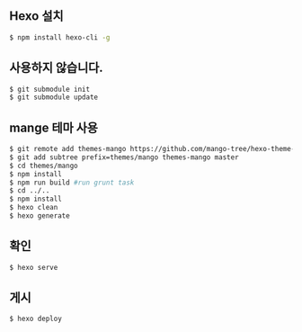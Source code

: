 ## Hexo 설치

```bash
$ npm install hexo-cli -g
```

## 사용하지 않습니다.

```bash
$ git submodule init
$ git submodule update
```

## mange 테마 사용

```bash
$ git remote add themes-mango https://github.com/mango-tree/hexo-theme-mango.git
$ git add subtree prefix=themes/mango themes-mango master
$ cd themes/mango
$ npm install
$ npm run build #run grunt task
$ cd ../..
$ npm install
$ hexo clean
$ hexo generate
```

## 확인

```bash
$ hexo serve
```

## 게시

```bash
$ hexo deploy
```
